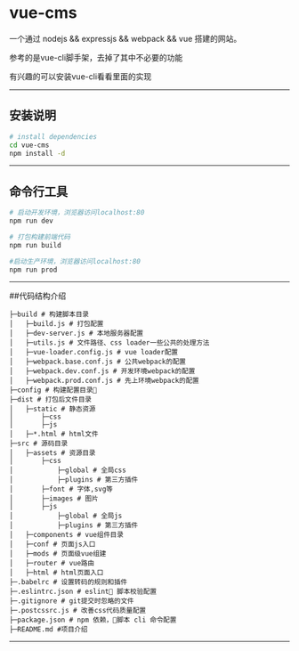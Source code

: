 # vue-cms

 一个通过 nodejs && expressjs && webpack && vue 搭建的网站。

参考的是vue-cli脚手架，去掉了其中不必要的功能

有兴趣的可以安装vue-cli看看里面的实现

---

## 安装说明

``` bash
# install dependencies
cd vue-cms
npm install -d

```
---

## 命令行工具
``` bash
# 启动开发环境，浏览器访问localhost:80
npm run dev

# 打包构建前端代码
npm run build

#启动生产环境，浏览器访问localhost:80
npm run prod

```
---

##代码结构介绍
```
├─build # 构建脚本目录
│   ├─build.js # 打包配置
│   ├─dev-server.js # 本地服务器配置
│   ├─utils.js # 文件路径、css loader一些公共的处理方法
│   ├─vue-loader.config.js # vue loader配置
│   ├─webpack.base.conf.js # 公共webpack的配置
│   ├─webpack.dev.conf.js # 开发环境webpack的配置
│   ├─webpack.prod.conf.js # 先上环境webpack的配置
├─config # 构建配置目录
├─dist # 打包后文件目录
│   ├─static # 静态资源
│       ├─css
│       ├─js
│   ├─*.html # html文件
├─src # 源码目录
│   ├─assets # 资源目录
│       ├─css
│           ├─global # 全局css
│           ├─plugins # 第三方插件
│       ├─font # 字体,svg等
│       ├─images # 图片
│       ├─js
│           ├─global # 全局js
│           ├─plugins # 第三方插件
│   ├─components # vue组件目录
│   ├─conf # 页面js入口
│   ├─mods # 页面级vue组建
│   ├─router # vue路由
│   ├─html # html页面入口
├─.babelrc # 设置转码的规则和插件
├─.eslintrc.json # eslint 脚本校验配置
├─.gitignore # git提交时忽略的文件
├─.postcssrc.js # 改善css代码质量配置
├─package.json # npm 依赖，脚本 cli 命令配置
├─README.md #项目介绍
```
---

